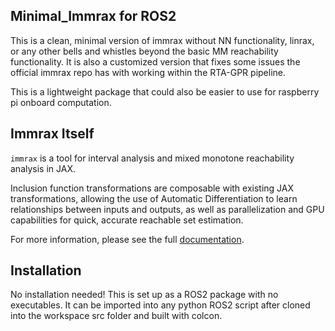 ## Minimal_Immrax for ROS2
This is a clean, minimal version of immrax without NN functionality, linrax, or any other bells and whistles beyond the basic MM reachability functionality. It is also a customized version that fixes some issues the official immrax repo has with working within the RTA-GPR pipeline.

This is a lightweight package that could also be easier to use for raspberry pi onboard computation.



## Immrax Itself
`immrax` is a tool for interval analysis and mixed monotone reachability analysis in JAX.

Inclusion function transformations are composable with existing JAX transformations, allowing the use of Automatic Differentiation to learn relationships between inputs and outputs, as well as parallelization and GPU capabilities for quick, accurate reachable set estimation.

For more information, please see the full [documentation](https://immrax.readthedocs.io).

## Installation
No installation needed! This is set up as a ROS2 package with no executables. It can be imported into any python ROS2 script after cloned into the workspace src folder and built with colcon.